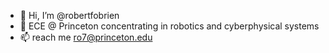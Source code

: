 - 👋 Hi, I’m @robertfobrien
- 🏫 ECE @ Princeton concentrating in robotics and cyberphysical systems
- 📫 reach me ro7@princeton.edu

<!---
robertfobrien/robertfobrien is a ✨ special ✨ repository because its `README.md` (this file) appears on your GitHub profile.
You can click the Preview link to take a look at your changes.
--->

